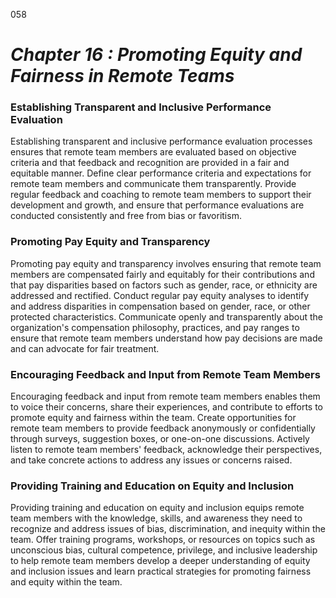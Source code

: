 058


# ***Chapter 16 : Promoting Equity and Fairness in Remote Teams***



### **Establishing Transparent and Inclusive Performance Evaluation**

Establishing transparent and inclusive performance evaluation processes ensures that remote team members are evaluated based on objective criteria and that feedback and recognition are provided in a fair and equitable manner. Define clear performance criteria and expectations for remote team members and communicate them transparently. Provide regular feedback and coaching to remote team members to support their development and growth, and ensure that performance evaluations are conducted consistently and free from bias or favoritism.

### **Promoting Pay Equity and Transparency**

Promoting pay equity and transparency involves ensuring that remote team members are compensated fairly and equitably for their contributions and that pay disparities based on factors such as gender, race, or ethnicity are addressed and rectified. Conduct regular pay equity analyses to identify and address disparities in compensation based on gender, race, or other protected characteristics. Communicate openly and transparently about the organization's compensation philosophy, practices, and pay ranges to ensure that remote team members understand how pay decisions are made and can advocate for fair treatment.

### **Encouraging Feedback and Input from Remote Team Members**

Encouraging feedback and input from remote team members enables them to voice their concerns, share their experiences, and contribute to efforts to promote equity and fairness within the team. Create opportunities for remote team members to provide feedback anonymously or confidentially through surveys, suggestion boxes, or one-on-one discussions. Actively listen to remote team members' feedback, acknowledge their perspectives, and take concrete actions to address any issues or concerns raised.

### **Providing Training and Education on Equity and Inclusion**

Providing training and education on equity and inclusion equips remote team members with the knowledge, skills, and awareness they need to recognize and address issues of bias, discrimination, and inequity within the team. Offer training programs, workshops, or resources on topics such as unconscious bias, cultural competence, privilege, and inclusive leadership to help remote team members develop a deeper understanding of equity and inclusion issues and learn practical strategies for promoting fairness and equity within the team.
